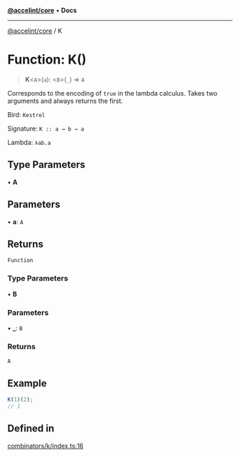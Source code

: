 [**@accelint/core**](../README.md) • **Docs**

***

[@accelint/core](../README.md) / K

# Function: K()

> **K**\<`A`\>(`a`): \<`B`\>(`_`) => `A`

Corresponds to the encoding of `true` in the lambda calculus.
Takes two arguments and always returns the first.

Bird: `Kestrel`

Signature: `K :: a → b → a`

Lambda: `λab.a`

## Type Parameters

• **A**

## Parameters

• **a**: `A`

## Returns

`Function`

### Type Parameters

• **B**

### Parameters

• **\_**: `B`

### Returns

`A`

## Example

```ts
K(1)(2);
// 1
```

## Defined in

[combinators/k/index.ts:16](https://github.com/gohypergiant/standard-toolkit/blob/7f574e64e57e697a3e2daabb1b78393aca67cb22/packages/core/src/combinators/k/index.ts#L16)
